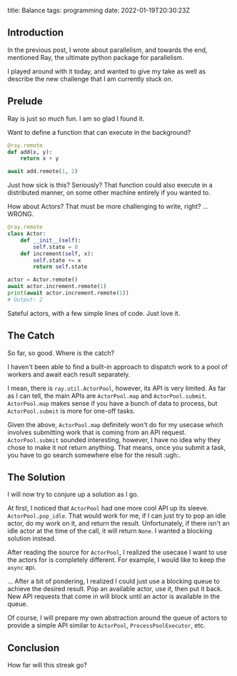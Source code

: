 title: Balance
tags: programming
date: 2022-01-19T20:30:23Z


## Introduction

In the previous post, I wrote about parallelism, and towards the end, mentioned Ray, the ultimate python package for parallelism.

I played around with it today, and wanted to give my take as well as describe the new challenge that I am currently stuck on.

## Prelude

Ray is just so much fun. I am so glad I found it.

Want to define a function that can execute in the background?

```python
@ray.remote
def add(x, y):
    return x + y

await add.remote(1, 2)
```

Just how sick is this? Seriously? That function could also execute in a distributed manner, on some other machine entirely if you wanted to.

How about Actors? That must be more challenging to write, right? ... WRONG.

```python
@ray.remote
class Actor:
    def __init__(self):
        self.state = 0
    def increment(self, x):
        self.state += x
        return self.state

actor = Actor.remote()
await actor.increment.remote(1)
print(await actor.increment.remote(1))
# Output: 2
```

Sateful actors, with a few simple lines of code. Just love it.

## The Catch

So far, so good. Where is the catch?

I haven't been able to find a built-in approach to dispatch work to a pool of workers and await each result separately.

I mean, there is `ray.util.ActorPool`, however, its API is very limited. As far as I can tell, the main APIs are `ActorPool.map` and `ActorPool.submit`. `ActorPool.map` makes sense if you have a bunch of data to process, but `ActorPool.submit` is more for one-off tasks.

Given the above, `ActorPool.map` definitely won't do for my usecase which involves submitting work that is coming from an API request. `ActorPool.submit` sounded interesting, however, I have no idea why they chose to make it not return anything. That means, once you submit a task, you have to go search somewhere else for the result :ugh:.

## The Solution

I will now try to conjure up a solution as I go.

At first, I noticed that `ActorPool` had one more cool API up its sleeve. `ActorPool.pop_idle`. That would work for me, if I can just try to pop an idle actor, do my work on it, and return the result. Unfortunately, if there isn't an idle actor at the time of the call, it will return `None`. I wanted a blocking solution instead.

After reading the source for `ActorPool`, I realized the usecase I want to use the actors for is completely different. For example, I would like to keep the `async` api.

... After a bit of pondering, I realized I could just use a blocking queue to achieve the desired result. Pop an available actor, use it, then put it back. New API requests that come in will block until an actor is available in the queue.

Of course, I will prepare my own abstraction around the queue of actors to provide a simple API similar to `ActorPool`, `ProcessPoolExecutor`, etc.

## Conclusion

How far will this streak go?
